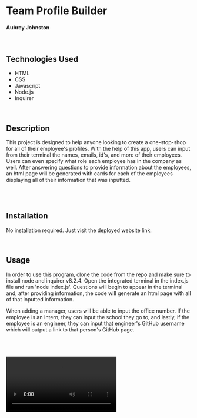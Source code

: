# Team Profile Builder
#### Aubrey Johnston
<br>

## Technologies Used
<ul>
    <li>HTML</li>
    <li>CSS</li>
    <li>Javascript</li>
    <li>Node.js</li>
    <li>Inquirer</li>
</ul>    

<br>

## Description
This project is designed to help anyone looking to create a one-stop-shop for all of their employee's profiles. With the help of this app, users can input from their terminal the names, emails, id's, and more of their employees. Users can even specify what role each employee has in the company as well. After answering questions to provide information about the employees, an html page will be generated with cards for each of the employees displaying all of their information that was inputted. 

<br>

<br>

## Installation
No installation required. Just visit the deployed website link:
<br>

<link>

<br>

## Usage
In order to use this program, clone the code from the repo and make sure to install node and inquirer v8.2.4. Open the integrated terminal in the index.js file and run 'node index.js'. Questions will begin to appear in the terminal and, after providing information, the code will generate an html page with all of that inputted information.

When adding a manager, users will be able to input the office number. If the employee is an Intern, they can input the school they go to, and lastly, if the employee is an engineer, they can input that engineer's GitHub username which will output a link to that person's GitHub page.

<br><br><br>
![alt text](media/walkthroughDemo.webm)

<br>